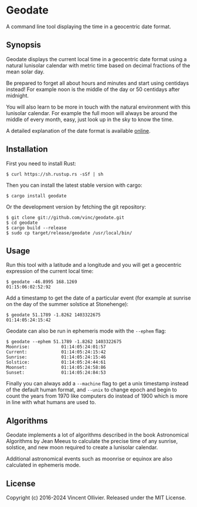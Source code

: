 Geodate
=======

A command line tool displaying the time in a geocentric date format.


Synopsis
--------

Geodate displays the current local time in a geocentric date format using a
natural lunisolar calendar with metric time based on decimal fractions of the
mean solar day.

Be prepared to forget all about hours and minutes and start using centidays
instead! For example noon is the middle of the day or 50 centidays after
midnight.

You will also learn to be more in touch with the natural environment with this
lunisolar calendar. For example the full moon will always be around the middle
of every month, easy, just look up in the sky to know the time.

A detailed explanation of the date format is available
[online](https://vinc.cc/units/geodate).


Installation
------------

First you need to install Rust:

    $ curl https://sh.rustup.rs -sSf | sh

Then you can install the latest stable version with cargo:

    $ cargo install geodate

Or the development version by fetching the git repository:

    $ git clone git://github.com/vinc/geodate.git
    $ cd geodate
    $ cargo build --release
    $ sudo cp target/release/geodate /usr/local/bin/


Usage
-----

Run this tool with a latitude and a longitude and you will get a geocentric
expression of the current local time:

    $ geodate -46.8995 168.1269
    01:15:06:02:52:92

Add a timestamp to get the date of a particular event (for example at sunrise
on the day of the summer solstice at Stonehenge):

    $ geodate 51.1789 -1.8262 1403322675
    01:14:05:24:15:42

Geodate can also be run in ephemeris mode with the `--ephem` flag:

    $ geodate --ephem 51.1789 -1.8262 1403322675
    Moonrise:            01:14:05:24:01:57
    Current:             01:14:05:24:15:42
    Sunrise:             01:14:05:24:15:46
    Solstice:            01:14:05:24:44:61
    Moonset:             01:14:05:24:58:86
    Sunset:              01:14:05:24:84:53

Finally you can always add a `--machine` flag to get a unix timestamp
instead of the default human format, and `--unix` to change epoch and
begin to count the years from 1970 like computers do instead of 1900
which is more in line with what humans are used to.


Algorithms
----------

Geodate implements a lot of algorithms described in the book Astronomical
Algorithms by Jean Meeus to calculate the precise time of any sunrise,
solstice, and new moon required to create a lunisolar calendar.

Additional astronomical events such as moonrise or equinox are also calculated
in ephemeris mode.


License
-------

Copyright (c) 2016-2024 Vincent Ollivier. Released under the MIT License.
